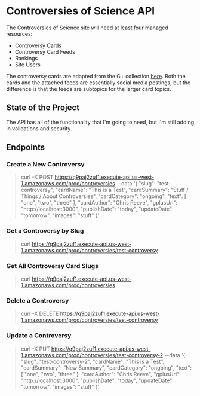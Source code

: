 # Controversies of Science API

The Controversies of Science site will need at least four managed resources:

- Controversy Cards
- Controversy Card Feeds
- Rankings
- Site Users

The controversy cards are adapted from the G+ collection [here](https://plus.google.com/collection/Yhn4Y).  Both the cards and the attached feeds are essentially social media postings, but the difference is that the feeds are subtopics for the larger card topics.

## State of the Project

The API has all of the functionality that I'm going to need, but I'm still adding in validations and security.

## Endpoints

### Create a New Controversy

> curl -X POST https://q9paj2zuf1.execute-api.us-west-1.amazonaws.com/prod/controversies --data '{ "slug": "test-controversy", "cardName": "This is a Test", "cardSummary": "Stuff / Things / About Controversies", "cardCategory": "ongoing", "text": [ "one", "two", "three" ], "cardAuthor": "Chris Reeve", "gplusUrl": "http://localhost:3000", "publishDate": "today", "updateDate": "tomorrow", "images": "stuff" }'

### Get a Controversy by Slug

> curl https://q9paj2zuf1.execute-api.us-west-1.amazonaws.com/prod/controversies/test-controversy

### Get All Controversy Card Slugs

> curl https://q9paj2zuf1.execute-api.us-west-1.amazonaws.com/prod/controversies

### Delete a Controversy

> curl -X DELETE https://q9paj2zuf1.execute-api.us-west-1.amazonaws.com/prod/controversies/test-controversy

### Update a Controversy

> curl -X PUT https://q9paj2zuf1.execute-api.us-west-1.amazonaws.com/prod/controversies/test-controversy-2 --data '{ "slug": "test-controversy-2", "cardName": "This is a Test", "cardSummary": "New Summary", "cardCategory": "ongoing", "text": [ "one", "two", "three" ], "cardAuthor": "Chris Reeve", "gplusUrl": "http://localhost:3000", "publishDate": "today", "updateDate": "tomorrow", "images": "stuff" }'
